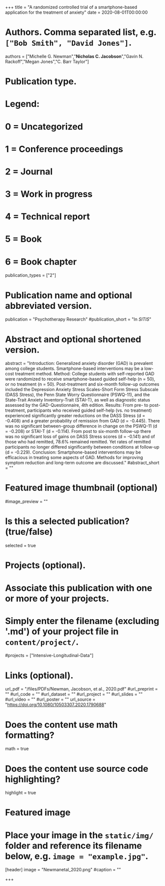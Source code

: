 +++
title = "A randomized controlled trial of a smartphone-based application for the treatment of anxiety"
date = 2020-08-01T00:00:00

# Authors. Comma separated list, e.g. `["Bob Smith", "David Jones"]`.
authors = ["Michelle G. Newman","**Nicholas C. Jacobson**","Gavin N. Rackoff","Megan Jones","C. Barr Taylor"]

# Publication type.
# Legend:
# 0 = Uncategorized
# 1 = Conference proceedings
# 2 = Journal
# 3 = Work in progress
# 4 = Technical report
# 5 = Book
# 6 = Book chapter
publication_types = ["2"]

# Publication name and optional abbreviated version.
publication = "Psychotherapy Research"
#publication_short = "In *SITIS*"

# Abstract and optional shortened version.
abstract = "Introduction: Generalized anxiety disorder (GAD) is prevalent among college students. Smartphone-based interventions may be a low-cost treatment method. Method: College students with self-reported GAD were randomized to receive smartphone-based guided self-help (n = 50), or no treatment (n = 50). Post-treatment and six-month follow-up outcomes included the Depression Anxiety Stress Scales-Short Form Stress Subscale (DASS Stress), the Penn State Worry Questionnaire (PSWQ-11), and the State-Trait Anxiety Inventory-Trait (STAI-T), as well as diagnostic status assessed by the GAD-Questionnaire, 4th edition. Results: From pre- to post-treatment, participants who received guided self-help (vs. no treatment) experienced significantly greater reductions on the DASS Stress (d = -0.408) and a greater probability of remission from GAD (d = -0.445). There was no significant between-group difference in change on the PSWQ-11 (d = -0.208) or STAI-T (d = -0.114). From post to six-month follow-up there was no significant loss of gains on DASS Stress scores (d = -0.141) and of those who had remitted, 78.6% remained remitted. Yet rates of remitted participants no longer differed significantly between conditions at follow-up (d = -0.229). Conclusion: Smartphone-based interventions may be efficacious in treating some aspects of GAD. Methods for improving symptom reduction and long-term outcome are discussed."
#abstract_short = ""

# Featured image thumbnail (optional)
#image_preview = ""

# Is this a selected publication? (true/false)
selected = true

# Projects (optional).
#   Associate this publication with one or more of your projects.
#   Simply enter the filename (excluding '.md') of your project file in `content/project/`.
#projects = ["Intensive-Longitudinal-Data"]

# Links (optional).
url_pdf = "/files/PDFs/Newman, Jacobson, et al., 2020.pdf"
#url_preprint = ""
#url_code = ""
#url_dataset = ""
#url_project = ""
#url_slides = ""
#url_video = ""
#url_poster = ""
url_source = "https://doi.org/10.1080/10503307.2020.1790688"

# Does the content use math formatting?
math = true

# Does the content use source code highlighting?
highlight = true

# Featured image
# Place your image in the `static/img/` folder and reference its filename below, e.g. `image = "example.jpg"`.
[header]
image = "Newmanetal_2020.png"
#caption = ""

+++
